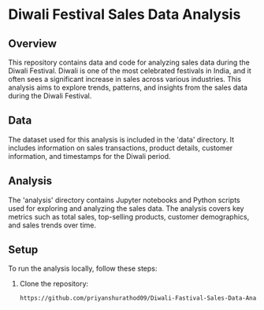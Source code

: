 # Diwali Festival Sales Data Analysis

## Overview

This repository contains data and code for analyzing sales data during the Diwali Festival. Diwali is one of the most celebrated festivals in India, and it often sees a significant increase in sales across various industries. This analysis aims to explore trends, patterns, and insights from the sales data during the Diwali Festival.

## Data

The dataset used for this analysis is included in the 'data' directory. It includes information on sales transactions, product details, customer information, and timestamps for the Diwali period.

## Analysis

The 'analysis' directory contains Jupyter notebooks and Python scripts used for exploring and analyzing the sales data. The analysis covers key metrics such as total sales, top-selling products, customer demographics, and sales trends over time.

## Setup

To run the analysis locally, follow these steps:

1. Clone the repository:

   ```bash
   https://github.com/priyanshurathod09/Diwali-Fastival-Sales-Data-Analysis.git

